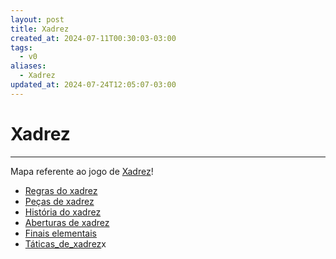 ```yaml
---
layout: post
title: Xadrez
created_at: 2024-07-11T00:30:03-03:00
tags:
  - v0
aliases:
  - Xadrez
updated_at: 2024-07-24T12:05:07-03:00
---
```

# Xadrez
---

Mapa referente ao jogo de [Xadrez](../sementes/2024/07/2024-07-06-Xadrez.md)!

- [Regras do xadrez](../_insight/2024/07/2024-07-07-Regras_do_xadrez.md)
- [Peças de xadrez](../_insight/2024/07/2024-07-06-Pecas_de_xadrez.md)
- [História do xadrez](../_insight/2024/07/2024-07-07-Historia_do_xadrez.md)
- [Aberturas de xadrez](../_draft/2024/07/2024-07-06-Aberturas_de_xadrez.md)
- [Finais elementais](../_insight/2024/07/2024-07-06-Finais_elementais.md)
- [Táticas_de_xadrez](../_insight/2024/07/2024-07-06-Taticas_de_xadrez.md)x